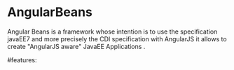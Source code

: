 # AngularBeans
Angular Beans is a framework whose intention is to use the specification javaEE7 and more precisely the CDI specification with AngularJS 
it allows to create "AngularJS aware" JavaEE Applications .

#features:
